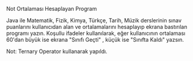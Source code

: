 Not Ortalaması Hesaplayan Program

Java ile Matematik, Fizik, Kimya, Türkçe, Tarih, Müzik derslerinin sınav puanlarını
kullanıcıdan alan ve ortalamalarını hesaplayıp ekrana bastırılan programı yazın.
Koşullu ifadeler kullanılarak, eğer kullanıcının ortalaması 60'dan büyük ise
ekrana "Sınıfı Geçti" , küçük ise "Sınıfta Kaldı" yazsın.

Not: Ternary Operator kullanarak yapıldı.
